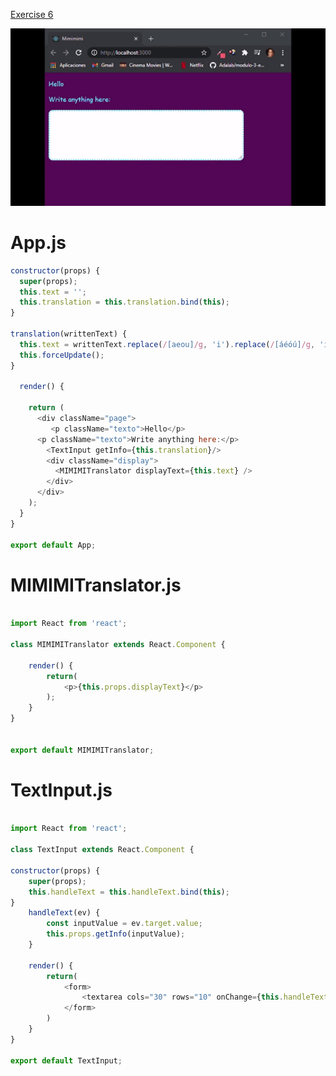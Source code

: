 [Exercise 6](https://books.adalab.es/materiales-front-end-l/modulo-3-react/3_4_eventos_react#ejercicio-6)


![](https://github.com/cvcastano/ejercicios-de-adalab/blob/master/module%203/module-3-lesson-04-events-in-react/module-3-lesson-04-ex-06-mimimi/src/translatorCapture.gif)

# App.js
```javaScript
constructor(props) {
  super(props);
  this.text = '';
  this.translation = this.translation.bind(this);
}

translation(writtenText) {
  this.text = writtenText.replace(/[aeou]/g, 'i').replace(/[áéóú]/g, 'í').replace(/[AEOU]/g, 'I').replace(/[ÁÉÚÓ]/g, 'Í');
  this.forceUpdate();
}

  render() {

    return (
      <div className="page">
         <p className="texto">Hello</p>
      <p className="texto">Write anything here:</p>
        <TextInput getInfo={this.translation}/>
        <div className="display">
          <MIMIMITranslator displayText={this.text} />
        </div>
      </div>
    );
  }
}

export default App;
```
# MIMIMITranslator.js
```javaScript
  
import React from 'react';

class MIMIMITranslator extends React.Component {

    render() {
        return(
            <p>{this.props.displayText}</p>
        );
    }
}


export default MIMIMITranslator;
```

# TextInput.js
```javaScript
  
import React from 'react';

class TextInput extends React.Component {

constructor(props) {
    super(props);
    this.handleText = this.handleText.bind(this);
}
    handleText(ev) {
        const inputValue = ev.target.value;
        this.props.getInfo(inputValue);
    }

    render() {
        return(
            <form>
                <textarea cols="30" rows="10" onChange={this.handleText}></textarea>
            </form>
        )
    }
}

export default TextInput;
```



